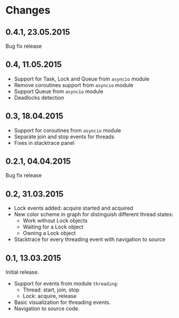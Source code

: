 # Changes

## 0.4.1, 23.05.2015

Bug fix release

## 0.4, 11.05.2015

* Support for Task, Lock and Queue from `asyncio` module
* Remove coroutines support from `asyncio` module
* Support Queue from `asyncio` module
* Deadlocks detection

## 0.3, 18.04.2015

* Support for coroutines from `asyncio` module
* Separate join and stop events for threads
* Fixes in stacktrace panel

## 0.2.1, 04.04.2015

Bug fix release

## 0.2, 31.03.2015

* Lock events added: acquire started and acquired 
* New color scheme in graph for distinguish different thread states:
  * Work without Lock objects
  * Waiting for a Lock object
  * Owning a Lock object
* Stacktrace for every threading event with navigation to source

## 0.1, 13.03.2015

Initial release.
* Support for events from module `threading`:
  * Thread: start, join, stop
  * Lock: acquire, release
* Basic visualization for threading events.
* Navigation to source code.
